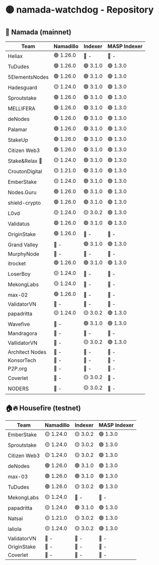 # 🟡 namada-watchdog - Repository

## 🚀 Namada (mainnet)

| Team | Namadillo | Indexer | MASP Indexer |
|-|-|-|-|
| Heliax | 🟢 1.26.0 | 🔴 - | 🔴 - |
| TuDudes | 🟢 1.26.0 | 🟢 3.1.0 | 🟢 1.3.0 |
| 5ElementsNodes | 🟢 1.26.0 | 🟢 3.1.0 | 🟢 1.3.0 |
| Hadesguard | 🟡 1.24.0 | 🟢 3.1.0 | 🟢 1.3.0 |
| Sproutstake | 🟢 1.26.0 | 🟢 3.1.0 | 🟢 1.3.0 |
| MELLIFERA | 🟢 1.26.0 | 🟢 3.1.0 | 🟢 1.3.0 |
| deNodes | 🟢 1.26.0 | 🟢 3.1.0 | 🟢 1.3.0 |
| Palamar | 🟢 1.26.0 | 🟢 3.1.0 | 🟢 1.3.0 |
| StakeUp | 🟢 1.26.0 | 🟢 3.1.0 | 🟢 1.3.0 |
| Citizen Web3 | 🟢 1.26.0 | 🟢 3.1.0 | 🟢 1.3.0 |
| Stake&Relax 🦥 | 🟡 1.24.0 | 🟢 3.1.0 | 🟢 1.3.0 |
| CroutonDigital | 🟡 1.21.0 | 🟢 3.1.0 | 🟢 1.3.0 |
| EmberStake | 🟡 1.24.0 | 🟢 3.1.0 | 🟢 1.3.0 |
| Nodes.Guru | 🟢 1.26.0 | 🟢 3.1.0 | 🟢 1.3.0 |
| shield-crypto | 🟢 1.26.0 | 🟢 3.1.0 | 🟢 1.3.0 |
| L0vd | 🟡 1.24.0 | 🟡 3.0.2 | 🟢 1.3.0 |
| Validatus | 🟢 1.26.0 | 🟢 3.1.0 | 🟢 1.3.0 |
| OriginStake | 🟢 1.26.0 | 🔴 - | 🔴 - |
| Grand Valley | 🔴 - | 🟢 3.1.0 | 🟢 1.3.0 |
| MurphyNode | 🔴 - | 🔴 - | 🔴 - |
| itrocket | 🟢 1.26.0 | 🟢 3.1.0 | 🟢 1.3.0 |
| LoserBoy | 🟡 1.24.0 | 🔴 - | 🔴 - |
| MekongLabs | 🟡 1.24.0 | 🔴 - | 🔴 - |
| max-02 | 🟢 1.26.0 | 🔴 - | 🔴 - |
| ValidatorVN | 🔴 - | 🔴 - | 🔴 - |
| papadritta | 🟡 1.24.0 | 🟡 3.0.2 | 🟢 1.3.0 |
| Wavefive | 🔴 - | 🟢 3.1.0 | 🟢 1.3.0 |
| Mandragora | 🔴 - | 🔴 - | 🔴 - |
| VallidatorVN | 🔴 - | 🟡 3.0.2 | 🟢 1.3.0 |
| Architect Nodes | 🔴 - | 🔴 - | 🔴 - |
| KonsorTech | 🔴 - | 🔴 - | 🔴 - |
| P2P.org | 🔴 - | 🔴 - | 🔴 - |
| Coverlet | 🔴 - | 🟡 3.0.2 | 🔴 - |
| NODERS | 🔴 - | 🟡 3.0.2 | 🔴 - |

## 🏠🔥 Housefire (testnet)

| Team | Namadillo | Indexer | MASP Indexer |
|-|-|-|-|
| EmberStake | 🟡 1.24.0 | 🟡 3.0.2 | 🟢 1.3.0 |
| Sproutstake | 🟡 1.24.0 | 🟡 3.0.2 | 🟢 1.3.0 |
| Citizen Web3 | 🟡 1.24.0 | 🟡 3.0.2 | 🟢 1.3.0 |
| deNodes | 🟢 1.26.0 | 🟢 3.1.0 | 🟢 1.3.0 |
| max-03 | 🟢 1.26.0 | 🟢 3.1.0 | 🟢 1.3.0 |
| TuDudes | 🟢 1.26.0 | 🟡 3.0.2 | 🟢 1.3.0 |
| MekongLabs | 🟡 1.24.0 | 🔴 - | 🔴 - |
| papadritta | 🟡 1.24.0 | 🟢 3.1.0 | 🟢 1.3.0 |
| Natsai | 🟡 1.21.0 | 🟡 3.0.2 | 🟢 1.3.0 |
| laliola | 🟡 1.24.0 | 🟡 3.0.2 | 🟢 1.3.0 |
| ValidatorVN | 🔴 - | 🔴 - | 🔴 - |
| OriginStake | 🔴 - | 🔴 - | 🔴 - |
| Coverlet | 🔴 - | 🔴 - | 🔴 - |

